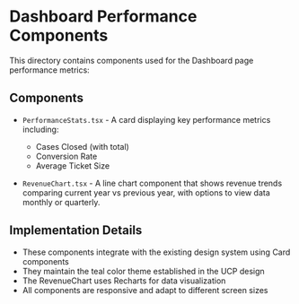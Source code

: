 # Dashboard Performance Components

This directory contains components used for the Dashboard page performance metrics:

## Components

- `PerformanceStats.tsx` - A card displaying key performance metrics including:
  - Cases Closed (with total)
  - Conversion Rate
  - Average Ticket Size

- `RevenueChart.tsx` - A line chart component that shows revenue trends comparing current year vs previous year, with options to view data monthly or quarterly.

## Implementation Details

- These components integrate with the existing design system using Card components
- They maintain the teal color theme established in the UCP design
- The RevenueChart uses Recharts for data visualization
- All components are responsive and adapt to different screen sizes 